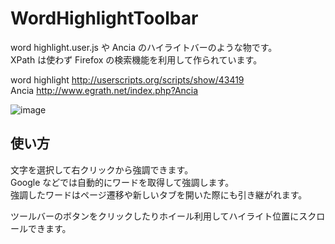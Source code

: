 # WordHighlightToolbar
word highlight.user.js や Ancia のハイライトバーのような物です。  
XPath は使わず Firefox の検索機能を利用して作られています。  

word highlight http://userscripts.org/scripts/show/43419  
Ancia http://www.egrath.net/index.php?Ancia  

![image](https://github.com/Griever/userChromeJS/raw/master/WordHighlightToolbar/word_highlight_toolbar.png)

## 使い方
文字を選択して右クリックから強調できます。  
Google などでは自動的にワードを取得して強調します。  
強調したワードはページ遷移や新しいタブを開いた際にも引き継がれます。  

ツールバーのボタンをクリックしたりホイール利用してハイライト位置にスクロールできます。
